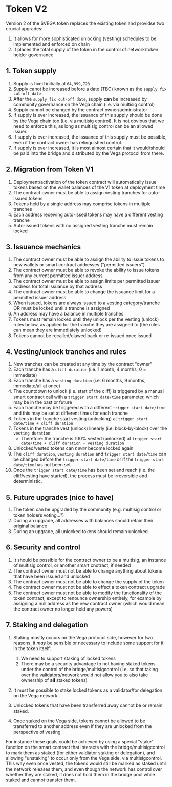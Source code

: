 # Token V2

Version 2 of the $VEGA token replaces the existing token and providse two crucial upgrades:

1. It allows for more sophisticated unlocking (vesting) schedules to be implemented and enforced on chain
1. It places the total supply of the token in the control of  network/token holder governance

## 1. Token supply

1. Supply is fixed initially at `64,999,723`
1. Supply canot be increased before a date (TBC) known as the `supply fix cut-off date`
1. After the `supply fix cut-off date`, supply **can** be increased by community governance on the Vega chain (i.e. via multisig control)
1. Supply cannot be changed by the contract owner/administrator
1. If supply is ever increased, the issuance of this supply should be done by the Vega chain too (i.e. via multisig control). It is not obvious that we need to enforce this, as long as multisig control can be an allowed issuer. 
1. If supply is ever increased, the issuance of this supply must be possible, even if the contract owner has relinquished control. 
1. If supply is ever increased, it is most almost certain that it would/should be paid into the bridge and distributed by the Vega protocol from there.

## 2. Migration from Token V1

1. Deployment/activation of the token contract will automatically issue tokens based on the wallet balances of the V1 token at deployment time
1. The contract owner must be able to assign vesting tranches for auto-issued tokens
1. Tokens held by a single address may comprise tokens in multiple tranches
1. Each address receiving auto-issed tokens may have a different vesting tranche
1. Auto-issued tokens with no assigned vesting tranche must remain locked

## 3. Issuance mechanics

1. The contract owner must be able to assign the ability to issue tokens to new wallets or smart contract addresses ("permitted issuers")
1. The contract owner must be able to revoke the ability to issue tokens from any current permitted issuer address
1. The contract owner must be able to assign limits per permitted issuer address for total issuance by that address
1. The contract owner must be able to change the issuance limit for a permitted issuer address
1. When issued, tokens are always issued to a vesting category/tranche OR must be locked until a tranche is assigned
1. An address may have a balance in multiple tranches
1. Tokens must remain locked until they unlock per the vesting (unlock) rules below, as applied for the tranche they are assigned to (the rules can mean they are immediately unlocked)
1. Tokens cannot be recalled/clawed back or re-issued once issued

## 4. Vesting/unlock tranches and rules

1. New tranches can be created at any time by the contract "owner"
1. Each tranche has a `cliff duration` (i.e. 1 month, 4 months, 0 = immediate)
1. Each tranche has a `vesting duration` (i.e. 6 months, 9 months, immediate/all at once)
1. The countdown to unlock (i.e. start of the cliff) is triggered by a manual smart contract call with a `trigger start date/time` parameter, which may be in the past or future
1. Each tranche may be triggered with a different `trigger start date/time` and this may be set at different times for each tranche
1. Tokens in the tranche start vesting (unlocking) at `trigger start date/time + cliff duration`
1. Tokens in the tranche vest (unlock) linearly (i.e. block-by-block) over the `vesting duration`
    - Therefore: the tranche is 100% vested (unlocked) at `trigger start date/time + cliff duration + vesting duration`
1. Unlocked/vested tokens can *never* become locked again
1. The `cliff duration`, `vesting duration` and `trigger start date/time` can be changed before the `trigger start date/time` or if the `trigger start date/time` has not been set
1. Once the `trigger start date/time` has been set and reach (i.e. the cliff/vesting have started), the process must be irreversible and deterministic.

## 5. Future upgrades (nice to have)

1. The token can be upgraded by the community (e.g. multisig control or token holders voting...?) 
1. During an upgrade, all addresses with balances should retain their original balance 
1. During an upgrade, all unlocked tokens should remain unlocked

## 6. Security and control

1. It should be possible for the contract owner to be a multisig, an instance of multisig control, or another smart cnotract, if needed
1. The contract owner must not be able to change anything about tokens that have been issued and unlocked
1. The contract owner must not be able to change the supply of the token
1. The contract owner must not be able to effect a token contract upgrade
1. The contract owner must not be able to modify the functionality of the token contract, except to renounce ownership entirely, for example by assigning a null address as the new contract owner (which would mean the contract owner no longer held any powers)

## 7. Staking and delegation

1. Staking mostly occurs on the Vega protocol side, however for two reasons, it _may_ be sensible or necessary to include some support for it in the token itself:

    1. We need to support staking of locked tokens
    1. There may be a security advantage to not having staked tokens under the control of the bridge/multisigcontrol (i.e. so that taking over the validators/network would not allow you to also take ownership of **all** staked tokens)

1. It must be possible to stake locked tokens as a validator/for delegation on the Vega network. 
1. Unlocked tokens that have been transferred away cannot be or remain staked.
1. Once staked on the Vega side, tokens cannot be allowed to be transferred to another address even if they are unlocked from the perspective of vesting

For instance these goals could be achieved by using a special "stake" function on the smart contract that interacts with the bridge/multisigcontrol to mark them as staked (for either valdiator staking or delegation), and allowing "unstaking" to occur only from the Vega side, via multisigcontrol. This way even once vested, the tokens would still be marked as staked until the network releases them, and even though the network has control over whether they are staked, it does not hold them in the bridge pool while staked and cannot transfer them.
